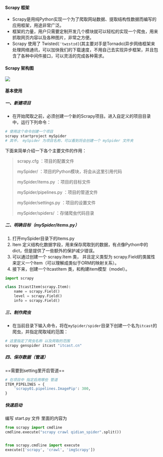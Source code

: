 #### Scrapy 框架

- Scrapy是用纯Python实现一个为了爬取网站数据、提取结构性数据而编写的应用框架，用途非常广泛。 
- 框架的力量，用户只需要定制开发几个模块就可以轻松的实现一个爬虫，用来抓取网页内容以及各种图片，非常之方便。 
- Scrapy 使用了 Twisted`['twɪstɪd]`(其主要对手是Tornado)异步网络框架来处理网络通讯，可以加快我们的下载速度，不用自己去实现异步框架，并且包含了各种中间件接口，可以灵活的完成各种需求。

 #### Scrapy 架构图

![](file:///E:/%E8%A7%86%E9%A2%91%E6%95%99%E7%A8%8B/%E7%88%AC%E8%99%AB/%E7%88%AC%E8%99%AB/file/images/scrapy_all.png)



#### 基本使用

##### 一、新建项目

- 在开始爬取之前，必须创建一个新的Scrapy项目。进入自定义的项目目录中，运行下列命令：

```python
# 使用这个命令创建一个项目
scrapy startproject mySpider
# 其中， mySpider 为项目名称，可以看到将会创建一个 mySpider 文件夹
```

下面来简单介绍一下各个主要文件的作用：

> scrapy.cfg ：项目的配置文件
>
> mySpider/ ：项目的Python模块，将会从这里引用代码
>
> mySpider/items.py ：项目的目标文件
>
> mySpider/pipelines.py ：项目的管道文件
>
> mySpider/settings.py ：项目的设置文件
>
> mySpider/spiders/ ：存储爬虫代码目录



##### 二、明确目标（mySpider/items.py）

1. 打开mySpider目录下的items.py
2. Item 定义结构化数据字段，用来保存爬取到的数据，有点像Python中的dict，但是提供了一些额外的保护减少错误。
3. 可以通过创建一个 scrapy.Item 类， 并且定义类型为 scrapy.Field的类属性来定义一个Item（可以理解成类似于ORM的映射关系）。
4. 接下来，创建一个ItcastItem 类，和构建item模型（model）。 

```python
import scrapy

class ItcastItem(scrapy.Item):
    name = scrapy.Field()
    level = scrapy.Field()
    info = scrapy.Field()
```

##### 三、制作爬虫

- 在当前目录下输入命令，将在`mySpider/spider`目录下创建一个名为`itcast`的爬虫，并指定爬取域的范围：

```python
# 这里指定了爬虫名称 以及爬取的范围
scrapy genspider itcast "itcast.cn"
```

##### 四、保存数据（管道）

==需要到setting里开启管道==

```python
# 在项目中 指定启用哪些 管道
ITEM_PIPELINES = {
    'scrapy01.pipelines.ImagePip': 300,
}
```



##### 快速启动

编写 start.py 文件 里面的内容为

```python
from scrapy import cmdline
cmdline.execute("scrapy crawl qidian_spider".split())


from scrapy.cmdline import execute
execute(['scrapy', 'crawl', 'imgScrapy'])
```

